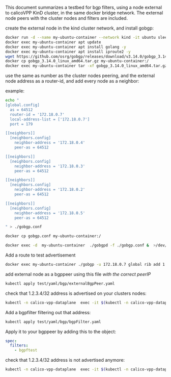 This document summarizes a testbed for bgp filters, using a node external to calicoVPP KinD cluster, in the same docker bridge network. The external node peers with the cluster nodes and filters are included.

create the external node in the kind cluster network, and install gobgp:
```bash
docker run -d --name my-ubuntu-container --network kind -it ubuntu sleep infinity
docker exec my-ubuntu-container apt update
docker exec my-ubuntu-container apt install golang -y
docker exec my-ubuntu-container apt install iproute2 -y
wget https://github.com/osrg/gobgp/releases/download/v3.14.0/gobgp_3.14.0_linux_amd64.tar.gz
docker cp gobgp_3.14.0_linux_amd64.tar.gz my-ubuntu-container:/
docker exec my-ubuntu-container tar -xf gobgp_3.14.0_linux_amd64.tar.gz
```
use the same as number as the cluster nodes peering, and the external node address as a router-id, and add every node as a neighbor:

example:
```bash
echo "
[global.config]
  as = 64512
  router-id = '172.18.0.7'
  local-address-list = ['172.18.0.7']
  port = 179

[[neighbors]]
  [neighbors.config]
    neighbor-address = '172.18.0.4'
    peer-as = 64512

[[neighbors]]
  [neighbors.config]
    neighbor-address = '172.18.0.3'
    peer-as = 64512

[[neighbors]]
  [neighbors.config]
    neighbor-address = '172.18.0.2'
    peer-as = 64512

[[neighbors]]
  [neighbors.config]
    neighbor-address = '172.18.0.5'
    peer-as = 64512

" > ./gobgp.conf

docker cp gobgp.conf my-ubuntu-container:/

docker exec -d  my-ubuntu-container  ./gobgpd -f ./gobgp.conf &  >/dev/null 2>&1
```
Add a route to test advertisement

```bash
docker exec my-ubuntu-container ./gobgp -u 172.18.0.7 global rib add 1.2.3.4/32 nexthop 172.18.0.7
```
add external node as a bgppeer using this file *with the correct peerIP*

```bash
kubectl apply test/yaml/bgp/externalBgpPeer.yaml
```
check that 1.2.3.4/32 address is advertised on your clusters nodes:

```bash
kubectl -n calico-vpp-dataplane  exec -it $(kubectl -n calico-vpp-dataplane get pod | grep -v  NAME | awk '{print $1}'| awk 'NR==1') -c agent -- gobgp global rib
```

Add a bgpfilter filtering out that address:

```bash
kubectl apply test/yaml/bgp/bgpFilter.yaml
```

Apply it to your bgppeer by adding this to the object:

```yaml
spec:
  filters:
    - bgpftest
```

check that 1.2.3.4/32 address is not advertised anymore:

```bash
kubectl -n calico-vpp-dataplane  exec -it $(kubectl -n calico-vpp-dataplane get pod | grep -v  NAME | awk '{print $1}'| awk 'NR==1') -c agent -- gobgp global rib
```
